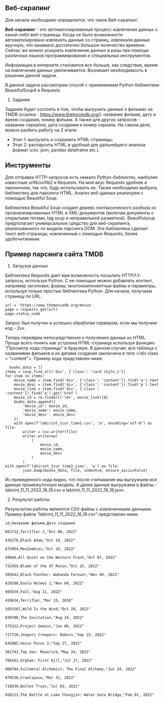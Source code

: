 ## Веб-скрапинг

Для начала необходимо определится, что такое Веб-скрапинг.

**Веб-скрапинг** - это автоматизированный процесс извлечения данных с какой-либо веб-страницы. Когда не было возможности автоматизировано извлекать данные со страниц, извлекали данные вручную, что занимало достаточно большое количество времени. Сейчас же можно ускорить извлечение данных в разы при помощи различных языков программирования и специальных инструментов.

Информации в интернете становится все больше, как следствие, время на извлечение данных увеличивается. Возникает необходимость в решении данной задачи.

В данной задаче рассмотрим способ с применением Python библиотеки BeautifulSoup4 и Requests.

1. Задание

Задание будет состоять в том, чтобы выгрузить данные о фильмах на TMDB (ссылка - https://www.themoviedb.org/): название фильма, дату и время создания, номер фильма. А также для других запросов - название сериалов, дата создания и номер сериала.
На самом деле, можно разбить работу на 2 этапа:
* Этап 1: выгрузить и сохранить HTML-страницы;
* Этап 2: распарсить HTML в удобный для дальнейшего анализа формат (csv, json, pandas dataframe etc.).

## Инструменты
Для отправки HTTP-запросов есть немало Python-библиотек, наиболее известные urllib/urllib2 и Requests. На мой вкус Requests удобнее и лаконичнее, так что, буду использовать ее.
Также необходимо выбрать библиотеку для парсинга HTML. Анализ веб-данных реализуем с помощью Beautiful Soup.

Библиотека Beautiful Soup создает дерево синтаксического разбора из проанализированных HTML и XML-документов (включая документы с открытыми тегами, tag soup и неправильной разметкой). Beautifulsoup предполагает универсальное средство для веб-скрапинга, 
реализованного по модели парсинга DOM. Эта библиотека сделает текст веб-страницы, извлеченный с помощью Requests, более удобочитаемым.

## Пример парсинга сайта TMDB

1. Загрузка данных

Библиотека Requests дает вам возможность посылать HTTP/1.1-запросы, 
используя Python. С ее помощью можно добавлять контент, например заголовки, формы, многокомпонентные файлы и параметры, используя только 
простые библиотеки Python. Для начала, получаем страницу по URL.
```
url = 'https://www.themoviedb.org/movie'
page = requests.get(url)
page.status_code
```
Запрос был получен и успешно обработан сервером, если мы получем код - 2хх.

Теперь перейдем непосредственно к получению данных из HTML. Проще всего понять как устроена HTML-страница используя функцию "Просмотр кода страницы" в браузере.
В данном случае: вся таблица с названиями фильмов и их датами создания заключена в теге </div class = "content">.
Пример кода представлен ниже:
```
  books_data = []
items = soup.find_all('div', {'class': 'card style_1'})
for item in items:
    movie_name = item.find('div', {'class': 'content'}).find('a').text
    movie_desc = item.find('div', {'class': 'content'}).find('p').text
    movie_link = item.find('div', {'class': 'content'}).find('a').get('href')
    movie_id = re.findall('\d+', movie_link)[0]
    books_data.append({
        'movie_id': movie_id,
        'movie_name': movie_name,
        'movie_desc': movie_desc
    })
    with open(f'labirint_{cur_time}.csv', 'a', encoding='utf-8') as file:
        writer = csv.writer(file)
        writer.writerow(
            (
                movie_id,
                movie_name,
                movie_desc
            )
        )
with open(f'labirint_{cur_time}.json', 'w') as file:
        json.dump(books_data, file, indent=4, ensure_ascii=False)
```
Из приведенного кода видно, что после считывания мы выгружаем все данные промежуточную модель. А далее данные выгружаем в файлы - labirint_11_11_2022_16_19.csv и labirint_11_11_2022_16_19.json.

2. Результат работы

Результатом работы являются CSV-файлы с извлеченными данными. Пример файла *"labirint_11_11_2022_16_19.csv"* представлен ниже.
```
id,Название фильма,Дата создания

663712,Terrifier 2,"Oct 06, 2022"

436270,Black Adam,"Oct 19, 2022"

675054,MexZombies,"Oct 26, 2022"

49046,All Quiet on the Western Front,"Oct 07, 2022"

732459,Blade of the 47 Ronin,"Oct 25, 2022"

505642,Black Panther: Wakanda Forever,"Nov 09, 2022"

829280,Enola Holmes 2,"Nov 04, 2022"

985939,Fall,"Aug 11, 2022"

420634,Terrifier,"Mar 15, 2018"

1033107,Wild Is the Wind,"Oct 28, 2022"

830788,The Invitation,"Aug 24, 2022"

575322,Project Gemini,"Jan 06, 2022"

717728,Jeepers Creepers: Reborn,"Sep 15, 2022"

642885,Hocus Pocus 2,"Sep 27, 2022"

361743,Top Gun: Maverick,"May 24, 2022"

760161,Orphan: First Kill,"Jul 27, 2022"

960704,Fullmetal Alchemist: The Final Alchemy,"Jun 24, 2022"

879538,Crawlspace,"Mar 31, 2022"

718930,Bullet Train,"Jul 03, 2022"

928123,The Battle at Lake Changjin: Water Gate Bridge,"Feb 01, 2022"
```

